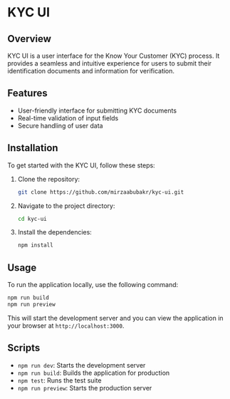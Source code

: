 # KYC UI

## Overview

KYC UI is a user interface for the Know Your Customer (KYC) process. It provides a seamless and intuitive experience for users to submit their identification documents and information for verification.

## Features

- User-friendly interface for submitting KYC documents
- Real-time validation of input fields
- Secure handling of user data

## Installation

To get started with the KYC UI, follow these steps:

1. Clone the repository:
   ```bash
   git clone https://github.com/mirzaabubakr/kyc-ui.git
   ```
2. Navigate to the project directory:
   ```bash
   cd kyc-ui
   ```
3. Install the dependencies:
   ```bash
   npm install
   ```

## Usage

To run the application locally, use the following command:

```bash
npm run build
npm run preview
```

This will start the development server and you can view the application in your browser at `http://localhost:3000`.

## Scripts

- `npm run dev`: Starts the development server
- `npm run build`: Builds the application for production
- `npm test`: Runs the test suite
- `npm run preview`: Starts the production server
